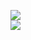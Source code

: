 [![](https://img.shields.io/badge/Made%20With-Github%20Spray-lightgrey.svg?style=for-the-badge&logo=github)](https://github.com/Annihil/github-spray#19403)  
[![](https://i.imgur.com/2DrTn0Z.gif)](https://github.com/Annihil/github-spray)